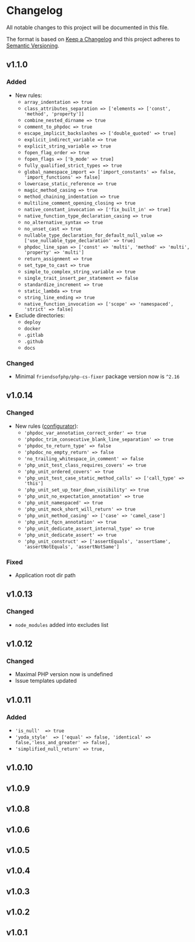 # Changelog

All notable changes to this project will be documented in this file.

The format is based on [Keep a Changelog][keepachangelog] and this project adheres to [Semantic Versioning][semver].

## v1.1.0

### Added

- New rules:
  - `array_indentation => true`
  - `class_attributes_separation => ['elements => ['const', 'method', 'property']]`
  - `combine_nested_dirname => true`
  - `comment_to_phpdoc => true`
  - `escape_implicit_backslashes => ['double_quoted' => true]`
  - `explicit_indirect_variable => true`
  - `explicit_string_variable => true`
  - `fopen_flag_order => true`
  - `fopen_flags => ['b_mode' => true]`
  - `fully_qualified_strict_types => true`
  - `global_namespace_import => ['import_constants' => false, 'import_functions' => false]`
  - `lowercase_static_reference => true`
  - `magic_method_casing => true`
  - `method_chaining_indentation => true`
  - `multiline_comment_opening_closing => true`
  - `native_constant_invocation => ['fix_built_in' => true]`
  - `native_function_type_declaration_casing => true`
  - `no_alternative_syntax => true`
  - `no_unset_cast => true`
  - `nullable_type_declaration_for_default_null_value => ['use_nullable_type_declaration' => true]`
  - `phpdoc_line_span => ['const' => 'multi', 'method' => 'multi', 'property' => 'multi']`
  - `return_assignment => true`
  - `set_type_to_cast => true`
  - `simple_to_complex_string_variable => true`
  - `single_trait_insert_per_statement => false`
  - `standardize_increment => true`
  - `static_lambda => true`
  - `string_line_ending => true`
  - `native_function_invocation => ['scope' => 'namespaced', 'strict' => false]`
- Exclude directories:
  - `deploy`
  - `docker`
  - `.gitlab`
  - `.github`
  - `docs`

### Changed

- Minimal `friendsofphp/php-cs-fixer` package version now is `^2.16`

## v1.0.14

### Changed

- New rules ([configurator](https://mlocati.github.io/php-cs-fixer-configurator)):
  - `'phpdoc_var_annotation_correct_order' => true`
  - `'phpdoc_trim_consecutive_blank_line_separation' => true`
  - `'phpdoc_to_return_type' => false`
  - `'phpdoc_no_empty_return' => false`
  - `'no_trailing_whitespace_in_comment' => false`
  - `'php_unit_test_class_requires_covers' => true`
  - `'php_unit_ordered_covers' => true`
  - `'php_unit_test_case_static_method_calls' => ['call_type' => 'this']`
  - `'php_unit_set_up_tear_down_visibility' => true`
  - `'php_unit_no_expectation_annotation' => true`
  - `'php_unit_namespaced' => true`
  - `'php_unit_mock_short_will_return' => true`
  - `'php_unit_method_casing' => ['case' => 'camel_case']`
  - `'php_unit_fqcn_annotation' => true`
  - `'php_unit_dedicate_assert_internal_type' => true`
  - `'php_unit_dedicate_assert' => true`
  - `'php_unit_construct' => ['assertEquals', 'assertSame', 'assertNotEquals', 'assertNotSame']`

### Fixed

- Application root dir path

## v1.0.13

### Changed

- `node_modules` added into excludes list

## v1.0.12

### Changed

- Maximal PHP version now is undefined
- Issue templates updated

## v1.0.11

### Added

- `'is_null'  => true`
- `'yoda_style'  => ['equal' => false, 'identical' => false,'less_and_greater' => false],`
- `'simplified_null_return' => true,`

## v1.0.10

## v1.0.9

## v1.0.8

## v1.0.6

## v1.0.5

## v1.0.4

## v1.0.3

## v1.0.2

## v1.0.1

[keepachangelog]:https://keepachangelog.com/en/1.0.0/
[semver]:https://semver.org/spec/v2.0.0.html
